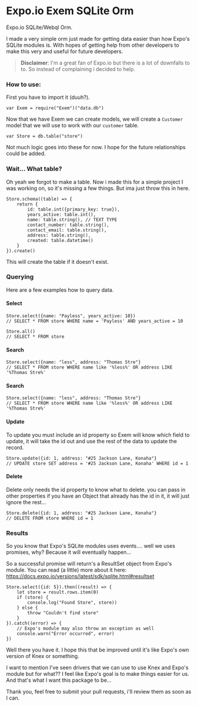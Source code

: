 Expo.io Exem SQLite Orm
===================

Expo.io SQLite/Webql Orm.

I made a very simple orm just made for getting data easier than how Expo's SQLite modules is. With hopes of getting help from other developers to make this very and useful for future developers.

> **Disclaimer**: I'm a great fan of Expo.io but there is a lot of downfalls to to. So instead of complaining i decided to help. 

### How to use:

First you have to import it (duuh?).
```
var Exem = require("Exem")("data.db")
```

Now that we have Exem we can create models,  we will create a `Customer` model that we will use to work with our `customer` table.
```
var Store = db.table("store")
```
Not much logic goes into these for now. I hope for the future relationships could be added.

### Wait... What table?
Oh yeah we forgot to make a table. Now i made this for a simple project I was working on, so it's missing a few things. But ima just throw this in here.

```
Store.schema((table) => {
    return {
        id: table.int({primary_key: true}),
        years_active: table.int(),
        name: table.string(), // TEXT TYPE
        contact_number: table.string(),
        contact_email: table.string(),
        address: table.string(),
        created: table.datetime()
    }
}).create()
```

This will create the table if it doesn't exist.

### Querying

Here are a few examples how to query data.

#### Select
```
Store.select({name: "Payless", years_active: 10})
// SELECT * FROM store WHERE name = 'Payless' AND years_active = 10
```
```
Store.all()
// SELECT * FROM store
```

#### Search
```
Store.select({name: "less", address: "Thomas Stre"}
// SELECT * FROM store WHERE name like '%less%' OR address LIKE '%Thomas Stre%'
```

#### Search
```
Store.select({name: "less", address: "Thomas Stre"}
// SELECT * FROM store WHERE name like '%less%' OR address LIKE '%Thomas Stre%'
```

#### Update
To update you must include an id property so Exem will know which field to update, it will take the id out and use the rest of the data to update the record.
```
Store.update({id: 1, address: "#25 Jackson Lane, Konaha"}
// UPDATE store SET address = '#25 Jackson Lane, Konaha' WHERE id = 1
```

#### Delete
Delete only needs the id property to know what to delete. you can pass in other properties if you have an Object that already has the id in it, it will just ignore the rest...
```
Store.delete({id: 1, address: "#25 Jackson Lane, Konaha"}
// DELETE FROM store WHERE id = 1
```

### Results

So you know that Expo's SQLite modules uses events.... well we uses promises, why? Because it will eventually happen...

So a successful promise will return's a ResultSet object from Expo's module. You can read (a little) more about it here: https://docs.expo.io/versions/latest/sdk/sqlite.html#resultset

```
Store.select({id: 5}).then((result) => {
	let store = result.rows.item(0)
	if (store) {
		console.log("Found Store", store))
	} else {
		throw "Couldn't find store"
	}		
}).catch((error) => {
	// Expo's module may also throw an exception as well
	console.warn("Error occurred", error) 
})
```

Well there you have it. I hope this that be improved until it's like Expo's own version of Knex or something.

I want to mention I've seen drivers that we can use to use Knex and Expo's module but for what?? I feel like Expo's goal is to make things easier for us. And that's what I want this package to be...

Thank you, feel free to submit your pull requests, i'll review them as soon as I can.